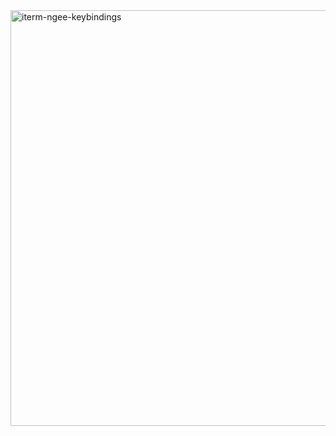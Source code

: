 <img width="1019" height="665" alt="iterm-ngee-keybindings" src="https://github.com/user-attachments/assets/f905eb6a-59a2-4fd7-b783-ec661df96538" />
